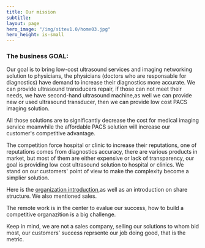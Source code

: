 ```yaml
---
title: Our mission
subtitle: 
layout: page
hero_image: "/img/sitev1.0/home03.jpg"
hero_height: is-small
---
```


### The business GOAL:

Our goal is to bring low-cost ultrasound services and imaging networking solution to physicians, the physicians (doctors who are responsable for diagnostics) have demand to increase their diagnostics more accurate. We can provide ultrasound transducers repair, if those can not meet their needs, we have second-hand ultrasound machine,as well we can provide new or used ultrasound transducer, then we can provide low cost PACS imaging solution.

All those solutions are to significantly decrease the cost for medical imaging service meanwhile the affordable PACS solution will increase our customer's competitive advantage. 

The competition force hospital or clinic to increase their reputations, one of reputations comes from diagnostics accuracy, there are various products in market, but most of them are either expensive or lack of transparency, our goal is providing low cost ultrasound solution to hospital or clinics. We stand on our customers' point of view to make the complexity become a simplier solution.

Here is the [organization introduction](/mission/organization/),as well as an introduction on share structure. We also mentioned sales.

The remote work is in the center to evalue our success, how to build a competitive organazition is a big challenge.

Keep in mind, we are not a sales company, selling our solutions to whom bid most, our customers' success reprsente our job doing good, that is the metric.

